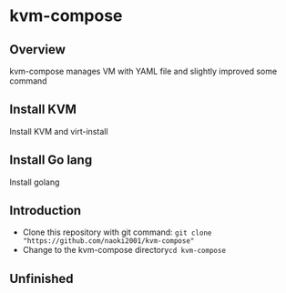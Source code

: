 # kvm-compose

## Overview
kvm-compose manages VM with YAML file and slightly improved some command

## Install KVM
Install KVM and virt-install

## Install Go lang
Install golang

## Introduction
- Clone this repository with git command: ``` git clone "https://github.com/naoki2001/kvm-compose" ```
- Change to the kvm-compose directory``` cd kvm-compose ```

## Unfinished
